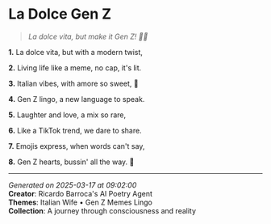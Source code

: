 # La Dolce Gen Z

> *La dolce vita, but make it Gen Z! 💫🤝*

**1.** La dolce vita, but with a modern twist,


**2.** Living life like a meme, no cap, it's lit.


**3.** Italian vibes, with amore so sweet, 🍕


**4.** Gen Z lingo, a new language to speak.


**5.** Laughter and love, a mix so rare,


**6.** Like a TikTok trend, we dare to share.


**7.** Emojis express, when words can't say,


**8.** Gen Z hearts, bussin' all the way. 💫



---

*Generated on 2025-03-17 at 09:02:00*  
**Creator**: Ricardo Barroca's AI Poetry Agent  
**Themes**: Italian Wife • Gen Z Memes Lingo  
**Collection**: A journey through consciousness and reality